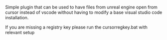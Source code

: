 Simple plugin that can be used to have files from unreal engine open from cursor instead of vscode without having to modify a base visual studio code installation.

If you are missing a registry key please run the cursorregkey.bat with relevant setup
